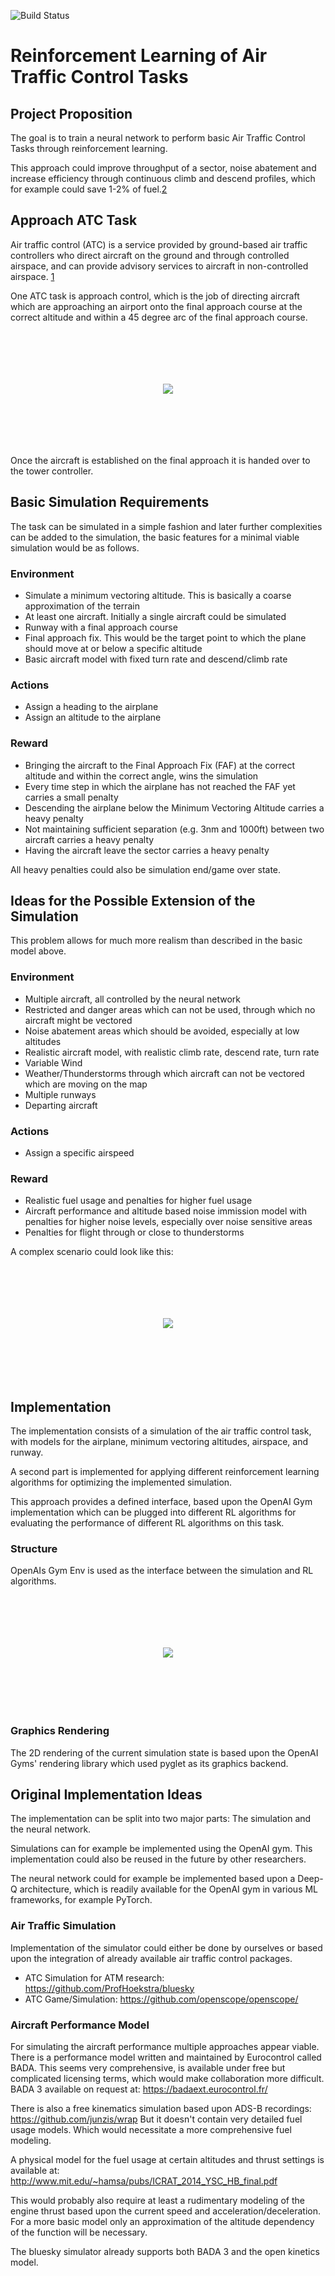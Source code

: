 ![Build Status](https://api.travis-ci.com/fvalka/atc-reinforcement-learning.svg?branch=master "Build Status")

# Reinforcement Learning of Air Traffic Control Tasks
## Project Proposition
The goal is to train a neural network to perform basic Air Traffic Control Tasks through reinforcement learning. 

This approach could improve throughput of a sector, noise abatement and increase efficiency through continuous 
climb and descend profiles, which for example could save 1-2% of fuel.[2][2]

## Approach ATC Task
Air traffic control (ATC) is a service provided by ground-based air traffic controllers who direct aircraft on the 
ground and through controlled airspace, and can provide advisory services to aircraft in non-controlled airspace. [1][1]

One ATC task is approach control, which is the job of directing aircraft which are approaching an airport onto the 
final approach course at the correct altitude and within a 45 degree arc of the final approach course. 

<p align="center" style="padding: 6em;">
    <img src="images/final_approach_small.png">
</p>

Once the aircraft is established on the final approach it is handed over to the tower controller. 

## Basic Simulation Requirements
The task can be simulated in a simple fashion and later further complexities can be added to the simulation, the basic
features for a minimal viable simulation would be as follows.

### Environment
*   Simulate a minimum vectoring altitude. This is basically a coarse approximation of the terrain
*   At least one aircraft. Initially a single aircraft could be simulated
*   Runway with a final approach course
*   Final approach fix. This would be the target point to which the plane should move at or below a specific altitude
*   Basic aircraft model with fixed turn rate and descend/climb rate

### Actions
*   Assign a heading to the airplane
*   Assign an altitude to the airplane

### Reward
*   Bringing the aircraft to the Final Approach Fix (FAF) at the correct altitude and within the correct angle, wins the simulation
*   Every time step in which the airplane has not reached the FAF yet carries a small penalty
*   Descending the airplane below the Minimum Vectoring Altitude carries a heavy penalty
*   Not maintaining sufficient separation (e.g. 3nm and 1000ft) between two aircraft carries a heavy penalty
*   Having the aircraft leave the sector carries a heavy penalty

All heavy penalties could also be simulation end/game over state. 

## Ideas for the Possible Extension of the Simulation 
This problem allows for much more realism than described in the basic model above.

### Environment 
*   Multiple aircraft, all controlled by the neural network
*   Restricted and danger areas which can not be used, through which no aircraft might be vectored
*   Noise abatement areas which should be avoided, especially at low altitudes
*   Realistic aircraft model, with realistic climb rate, descend rate, turn rate
*   Variable Wind
*   Weather/Thunderstorms through which aircraft can not be vectored which are moving on the map
*   Multiple runways
*   Departing aircraft

### Actions
*   Assign a specific airspeed

### Reward
*   Realistic fuel usage and penalties for higher fuel usage
*   Aircraft performance and altitude based noise immission model with penalties for higher noise levels, especially over noise sensitive areas
*   Penalties for flight through or close to thunderstorms

A complex scenario could look like this:

<p align="center" style="padding: 6em;">
    <img src="images/complex_scenario.png">
</p>

## Implementation

The implementation consists of a simulation of the air traffic control task, with models for the airplane, 
minimum vectoring altitudes, airspace, and runway. 

A second part is implemented for applying different reinforcement learning algorithms for optimizing the 
implemented simulation. 

This approach provides a defined interface, based upon the OpenAI Gym implementation which can be plugged
into different RL algorithms for evaluating the performance of different RL algorithms on this task. 

### Structure

OpenAIs Gym Env is used as the interface between the simulation and RL algorithms. 

<p align="center" style="padding: 6em;">
    <img src="images/class-structure.png">
</p>

### Graphics Rendering
The 2D rendering of the current simulation state is based upon the OpenAI Gyms' rendering 
library which used pyglet as its graphics backend. 

## Original Implementation Ideas

The implementation can be split into two major parts: The simulation and the neural network. 

Simulations can for example be implemented using the OpenAI gym. This implementation could also be reused in the future
by other researchers. 

The neural network could for example be implemented based upon a Deep-Q architecture, which is readily available for
the OpenAI gym in various ML frameworks, for example PyTorch. 

### Air Traffic Simulation

Implementation of the simulator could either be done by ourselves or based upon the integration of already available
air traffic control packages.

*   ATC Simulation for ATM research: <https://github.com/ProfHoekstra/bluesky>
*   ATC Game/Simulation: <https://github.com/openscope/openscope/>

### Aircraft Performance Model

For simulating the aircraft performance multiple approaches appear viable. There is a performance model written and
maintained by Eurocontrol called BADA. This seems very comprehensive, is available under free but complicated licensing
terms, which would make collaboration more difficult. 
BADA 3 available on request at: <https://badaext.eurocontrol.fr/>

There is also a free kinematics simulation based upon ADS-B recordings: <https://github.com/junzis/wrap>
But it doesn't contain very detailed fuel usage models. Which would necessitate a more comprehensive fuel modeling. 

A physical model for the fuel usage at certain altitudes and thrust settings is available at: 
<http://www.mit.edu/~hamsa/pubs/ICRAT_2014_YSC_HB_final.pdf>

This would probably also require at least a rudimentary modeling of the engine thrust based upon the current speed and
acceleration/deceleration. For a more basic model only an approximation of the altitude dependency of the function 
will be necessary.  

The bluesky simulator already supports both BADA 3 and the open kinetics model. 

[1]: https://en.wikipedia.org/wiki/Air_traffic_control
[2]: http://www.icrat.org/icrat/seminarContent/Author/RamonCodina737/FINAL-602-cfp-Codina.pdf
